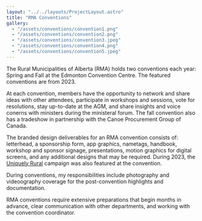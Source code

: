 ```yaml
---
layout: "../../layouts/ProjectLayout.astro"
title: "RMA Conventions"
gallery:
  - "/assets/conventions/convention1.png"
  - "/assets/conventions/convention2.png"
  - "/assets/conventions/convention3.jpeg"
  - "/assets/conventions/convention4.png"
  - "/assets/conventions/convention5.jpeg"
---
```


The Rural Municipalities of Alberta (RMA) holds two conventions each year: Spring and Fall at the Edmonton Convention Centre. The featured conventions are from 2023.

At each convention, members have the opportunity to network and share ideas with other attendees, participate in workshops and sessions, vote for resolutions, stay up-to-date at the AGM, and share insights and voice conerns with ministers during the ministeral forum. The fall convention also has a tradeshow in partnership with the Canoe Procurement Group of Canada.

The branded design deliverables for an RMA convention consists of: letterhead, a sponsorship form, app graphics, nametags, handbook, workshop and sponsor signage, presentations, motion graphics for digital screens, and any additional designs that may be required. During 2023, the <a href="/design/uniquely-rural/" target="_blank">
Uniquely Rural</a> campaign was also featured at the convention.

During conventions, my responsibilities include photography and videoography coverage for the post-convention highlights and documentation.

RMA conventions require extensive preparations that begin months in advance, clear communication with other departments, and working with the convention coordinator.
